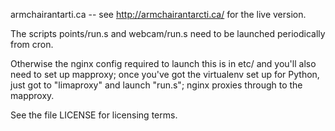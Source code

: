 
armchairantarti.ca -- see http://armchairantarcti.ca/ for the live version.

The scripts points/run.s and webcam/run.s need to be launched periodically 
from cron.

Otherwise the nginx config required to launch this is in etc/ and you'll 
also need to set up mapproxy; once you've got the virtualenv set up for 
Python, just got to "limaproxy" and launch "run.s"; nginx proxies through 
to the mapproxy.

See the file LICENSE for licensing terms.

